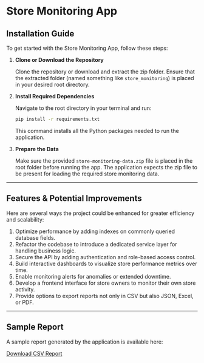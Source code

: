 
# Store Monitoring App

## Installation Guide

To get started with the Store Monitoring App, follow these steps:

1. **Clone or Download the Repository**

   Clone the repository or download and extract the zip folder. Ensure that the extracted folder (named something like `store_monitoring`) is placed in your desired root directory.

2. **Install Required Dependencies**

   Navigate to the root directory in your terminal and run:

   ```bash
   pip install -r requirements.txt
   ```

   This command installs all the Python packages needed to run the application.

3. **Prepare the Data**

   Make sure the provided `store-monitoring-data.zip` file is placed in the root folder before running the app. The application expects the zip file to be present for loading the required store monitoring data.

---

## Features & Potential Improvements

Here are several ways the project could be enhanced for greater efficiency and scalability:

1. Optimize performance by adding indexes on commonly queried database fields.
2. Refactor the codebase to introduce a dedicated service layer for handling business logic.
3. Secure the API by adding authentication and role-based access control.
4. Build interactive dashboards to visualize store performance metrics over time.
5. Enable monitoring alerts for anomalies or extended downtime.
6. Develop a frontend interface for store owners to monitor their own store activity.
7. Provide options to export reports not only in CSV but also JSON, Excel, or PDF.

---

## Sample Report

A sample report generated by the application is available here:

[Download CSV Report](https://drive.google.com/file/d/1XFI9oVS08ekbff-jBhfu0Qpz1QIM3HxD/view?usp=sharing)
